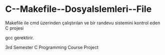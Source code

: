 # C--Makefile--DosyaIslemleri--File

Makefile ile cmd üzerinden çalıştırılan ve bir randevu sistemini kontrol eden C projesi

gcc gerektirir.

3rd Semester C Programming Course Project
